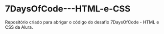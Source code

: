 # 7DaysOfCode---HTML-e-CSS
Repositório criado para abrigar o código do desafio 7DaysOfCode - HTML e CSS da Alura.
